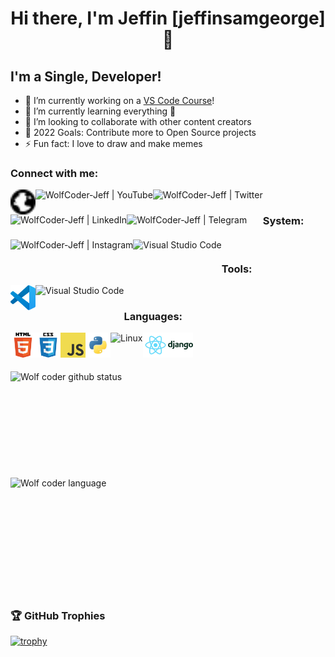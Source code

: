 <h1 align="center"> Hi there, I'm Jeffin  [jeffinsamgeorge] 👋</h1>

## I'm a Single, Developer!
- 🔭 I’m currently working on a [VS Code Course][website]!
- 🌱 I’m currently learning everything 🤣
- 👯 I’m looking to collaborate with other content creators
- 🥅 2022 Goals: Contribute more to Open Source projects
- ⚡ Fun fact: I love to draw and make memes

### Connect with me:

[<img align="left" alt="WolfCoder-Jeff.com"  height="40" src="https://raw.githubusercontent.com/iconic/open-iconic/master/svg/globe.svg" />][website]
[<img align="left" alt="WolfCoder-Jeff | YouTube" height="40" src="https://cdn.jsdelivr.net/npm/simple-icons@v3/icons/youtube.svg" />][youtube]
[<img align="left" alt="WolfCoder-Jeff | Twitter" height="40" src="https://cdn.jsdelivr.net/npm/simple-icons@v3/icons/twitter.svg" />][twitter]
[<img align="left" alt="WolfCoder-Jeff | LinkedIn" height="40" src="https://cdn.jsdelivr.net/npm/simple-icons@v3/icons/linkedin.svg" />][linkedin]
[<img align="left" alt="WolfCoder-Jeff | Telegram" height="40" src="https://cdn.jsdelivr.net/npm/simple-icons@v3/icons/telegram.svg" />][telegram]
[<img align="left" alt="WolfCoder-Jeff | Instagram" height="40" src="https://cdn.jsdelivr.net/npm/simple-icons@v3/icons/instagram.svg" />][instagram]

<br/>


### System:
[<img align="left" alt="Visual Studio Code" height="40" src="https://1.bp.blogspot.com/-U94NVGl_8-0/XzZ-h8z5L2I/AAAAAAAAJ8M/JYKlezQuYW0USS0TlrVDWJta4veHflJMACNcBGAsYHQ/s1500/HP-Pavilion%2BGaming%2B15-ec1052AX-laptop.jpg" />][laptop]
</br>
### Tools:

[<img align="left" alt="Visual Studio Code" height="40" src="https://raw.githubusercontent.com/github/explore/80688e429a7d4ef2fca1e82350fe8e3517d3494d/topics/visual-studio-code/visual-studio-code.png" />][webdevplaylist]
[<img align="left" alt="Visual Studio Code" height="40" src="https://i0.wp.com/wptavern.com/wp-content/uploads/2016/07/stack-overflow.png?ssl=1" />][webdevplaylist]
</br>
### Languages:

[<img align="left" alt="HTML5" height="40" src="https://raw.githubusercontent.com/github/explore/80688e429a7d4ef2fca1e82350fe8e3517d3494d/topics/html/html.png" />][webdevplaylist]
[<img align="left" alt="CSS3" height="40" src="https://raw.githubusercontent.com/github/explore/80688e429a7d4ef2fca1e82350fe8e3517d3494d/topics/css/css.png" />][cssplaylist]
[<img align="left" alt="JavaScript" height="40" src="https://raw.githubusercontent.com/github/explore/80688e429a7d4ef2fca1e82350fe8e3517d3494d/topics/javascript/javascript.png" />][jsplaylist]
[<img align="left" alt="Python" height="40" src="https://raw.githubusercontent.com/github/explore/80688e429a7d4ef2fca1e82350fe8e3517d3494d/topics/python/python.png" />][reactplaylist]
[<img align="left" alt="Linux" height="40" src="https://raw.githubusercontent.com/github/explore/80688e429a7d4ef2fca1e82350fe8e3517d3494d/topics/kali_linux/kali_linux.png" />][reactplaylist]
[<img align="left" alt="React" height="40" src="https://raw.githubusercontent.com/github/explore/80688e429a7d4ef2fca1e82350fe8e3517d3494d/topics/react/react.png" />][reactplaylist]
[<img align="left" alt="django" height="40" src="https://raw.githubusercontent.com/github/explore/80688e429a7d4ef2fca1e82350fe8e3517d3494d/topics/django/django.png" />][reactplaylist]

<br/>

[website]: https://jeffinsg.com
[twitter]: https://twitter.com/JeffinSamGeorg1
[youtube]: https://youtube.com/channel/UCjgDE4wXrMl1LMHtSQivwdA
[instagram]: https://instagram.com/astro_sulthan
[telegram]: https://t.me/Jeffin77
[linkedin]: https://www.linkedin.com/in/jeffin-sam-george-40ba5b208
[laptop]: https://www.hp.com/in-en/shop/hp-pavilion-family
[webdevplaylist]: https://youtu.be/DMiGfp70I_I
[jsplaylist]: https://youtu.be/DMiGfp70I_I
[cssplaylist]: https://youtu.be/DMiGfp70I_I
[reactplaylist]: https://youtu.be/DMiGfp70I_I
<br/>

<img align="left" alt="Wolf coder github status" src="https://github-readme-stats.vercel.app/api?username=jeffinsamgeorge&theme=tokyonight&show_icons=true"/>

<br/>  
<br/>
<br/>  
<br/>
<br/>  
<br/>
<br/>  
<br/>
<br/>
<br/>

<img align="left" alt="Wolf coder language" src="https://github-readme-stats.vercel.app/api/top-langs/?username=jeffinsamgeorge7&theme=tokyonight&show_icons=true"/>
 
<br/>
<br/>
<br/>  
<br/>                                          
<br/>  
<br/>
<br/>  
<br/>
<br/>  
<br/>
<br/>  

 ### 🏆 GitHub Trophies

[![trophy](https://github-profile-trophy.vercel.app/?username=jeffinsamgeorge7&margin-w=5&margin-h=5&column=7&row=1)](Jeffin)
<!--<img width="350px" src="https://camo.githubusercontent.com/12e0d68f4910f6b0bb4358a6e600ddda201427e01ed1bcf264258900109ea9c6/68747470733a2f2f696d6775722e636f6d2f5a396e317935532e676966">
------------------------------------------------------------------------------------------------------------------------------------------------------------------------------
![](https://github-profile-summary-cards.vercel.app/api/cards/profile-details?username=jeffinsamgeorge7&theme=github_dark)
![](https://github-profile-summary-cards.vercel.app/api/cards/productive-time?username=jeffinsamgeorg7&theme=github_dark)
![](https://github-profile-summary-cards.vercel.app/api/cards/most-commit-language?username=jeffinsamgeorge7&theme=github_dark)

